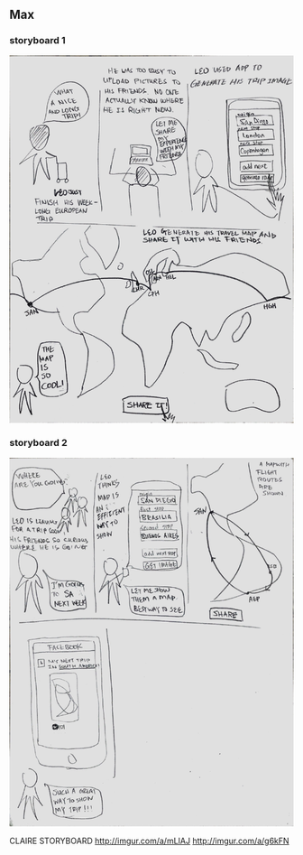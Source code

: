 ## Max
### storyboard 1
![Storyboard 1](/images/max-storyboard1.jpg)
### storyboard 2
![Storyboard 2](/images/max-storyboard2.jpg)


CLAIRE STORYBOARD
http://imgur.com/a/mLIAJ
http://imgur.com/a/g6kFN